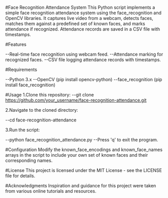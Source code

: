 #Face Recognition Attendance System
This Python script implements a simple face recognition attendance system using the face_recognition and OpenCV libraries. It captures live video from a webcam, detects faces, matches them against a predefined set of known faces, and marks attendance if recognized. Attendance records are saved in a CSV file with timestamps.

#Features

--Real-time face recognition using webcam feed.
--Attendance marking for recognized faces.
--CSV file logging attendance records with timestamps.

#Requirements

--Python 3.x
--OpenCV (pip install opencv-python)
--face_recognition (pip install face_recognition)

#Usage
1.Clone this repository:
--git clone https://github.com/your_username/face-recognition-attendance.git

2.Navigate to the cloned directory:

--cd face-recognition-attendance

3.Run the script:

--python face_recognition_attendance.py
--Press 'q' to exit the program.

#Configuration
Modify the known_face_encodings and known_face_names arrays in the script to include your own set of known faces and their corresponding names.

#License
This project is licensed under the MIT License - see the LICENSE file for details.

#Acknowledgments
Inspiration and guidance for this project were taken from various online tutorials and resources.
